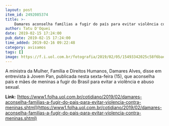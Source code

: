 ```yaml
---
layout: post
item_id: 2492085374
title: >-
    Damares aconselha famílias a fugir do país para evitar violência contra meninas
author: Tatu D'Oquei
date: 2019-02-15 17:24:00
pub_date: 2019-02-15 17:24:00
time_added: 2019-02-16 09:22:48
category: avisamos
tags: []
image: https://f.i.uol.com.br/fotografia/2019/02/05/15493342025c58f6baeace8_1549334202_3x2_lg.jpg
---
```


​A ministra da Mulher, Família e Direitos Humanos, Damares Alves, disse em entrevista à Jovem Pan, publicada nesta sexta-feira (15), que aconselha pais e mães de meninas a fugir do Brasil para evitar a violência e abuso sexual.

**Link:** [https://www1.folha.uol.com.br/cotidiano/2019/02/damares-aconselha-familias-a-fugir-do-pais-para-evitar-violencia-contra-meninas.shtml](https://www1.folha.uol.com.br/cotidiano/2019/02/damares-aconselha-familias-a-fugir-do-pais-para-evitar-violencia-contra-meninas.shtml)

